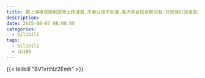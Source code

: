 ```yaml
---
title: 被上海电信限制宽带上传速度,不承认也不处理.各大平台投诉都没有.只说他们测速是正常.我没上传你们修不了.
description:
date: 2025-08-07 08:00:00
categories:
  - bilibili
tags:
  - bilibili
  - sb189
---
```


{{< bilibili "BV1xttNz2Emh" >}}
